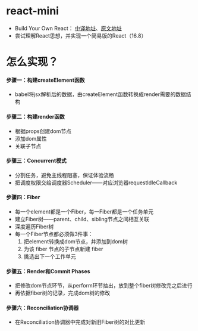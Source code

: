 # react-mini

- Build Your Own React： [中译地址](https://qcsite.gatsbyjs.io/build-your-own-react/)、[原文地址](https://pomb.us/build-your-own-react/)
- 尝试理解React思想，并实现一个简易版的React（16.8）

# 怎么实现？

#### 步骤一：构建createElement函数

- babel将jsx解析后的数据，由createElement函数转换成render需要的数据结构

#### 步骤二：构建render函数

- 根据props创建dom节点
- 添加dom属性
- 关联子节点

#### 步骤三：Concurrent模式

- 分割任务，避免主线程阻塞，保证体验流畅
- 把调度权限交给调度器Scheduler——对应浏览器requestIdleCallback

#### 步骤四：Fiber

- 每一个element都是一个Fiber，每一Fiber都是一个任务单元
- 建立Fiber树——parent、child、sibling节点之间相互关联
- 深度遍历Fiber树
- 每一个Fiber节点都必须做3件事：
  1. 把element转换成dom节点，并添加到dom树
  2. 为该 fiber 节点的子节点新建 fiber
  3. 挑选出下一个工作单元

#### 步骤五：Render和Commit Phases

- 把修改dom节点环节，从perform环节抽出，放到整个fiber树修改完之后进行
- 再依据fiber树的记录，完成dom树的修改

#### 步骤六：Reconciliation协调器

- 在Reconciliation协调器中完成对新旧Fiber树的对比更新

